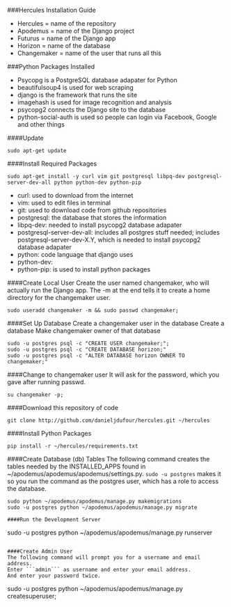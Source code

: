 ###Hercules Installation Guide
* Hercules = name of the repository
* Apodemus = name of the Django project
* Futurus = name of the Django app
* Horizon = name of the database
* Changemaker = name of the user that runs all this

###Python Packages Installed 
* Psycopg is a PostgreSQL database adapater for Python
* beautifulsoup4 is used for web scraping
* django is the framework that runs the site
* imagehash is used for image recognition and analysis
* psycopg2 connects the Django site to the database
* python-social-auth is used so people can login via Facebook, Google and other things


####Update
```
sudo apt-get update
```

####Install Required Packages
```
sudo apt-get install -y curl vim git postgresql libpq-dev postgresql-server-dev-all python python-dev python-pip
```
* curl: used to download from the internet
* vim: used to edit files in terminal
* git: used to download code from github repositories
* postgresql: the database that stores the information
* libpq-dev: needed to install psycopg2 database adapater
* postgresql-server-dev-all: includes all postgres stuff needed; includes postgresql-server-dev-X.Y, which is needed to install psycopg2 database adapater
* python: code language that django uses
* python-dev:
* python-pip: is used to install python packages

####Create Local User
Create the user named changemaker, who will actually run the Django app.
The -m at the end tells it to create a home directory for the changemaker user.
```
sudo useradd changemaker -m && sudo passwd changemaker;
```

####Set Up Database
Create a changemaker user in the database
Create a database
Make changemaker owner of that database
```
sudo -u postgres psql -c "CREATE USER changemaker;";
sudo -u postgres psql -c "CREATE DATABASE horizon;"
sudo -u postgres psql -c "ALTER DATABASE horizon OWNER TO changemaker;"
```

####Change to changemaker user
It will ask for the password, which you gave after running passwd.
```
su changemaker -p;
```

####Download this repository of code
```
git clone http://github.com/danieljdufour/hercules.git ~/hercules
```

####Install Python Packages
```
pip install -r ~/hercules/requirements.txt
```

####Create Database (db) Tables
The following command creates the tables needed by the INSTALLED_APPS found in ~/apodemus/apodemus/apodemus/settings.py.  ```sudo -u postgres``` makes it so you run the command as the postgres user, which has a role to access the database. 
```
sudo python ~/apodemus/apodemus/manage.py makemigrations
sudo -u postgres python ~/apodemus/apodemus/manage.py migrate

####Run the Development Server
```
sudo -u postgres python ~/apodemus/apodemus/manage.py runserver
```

####Create Admin User
The following command will prompt you for a username and email address.
Enter ```admin``` as username and enter your email address.
And enter your password twice.
```
sudo -u postgres python ~/apodemus/apodemus/manage.py createsuperuser;
